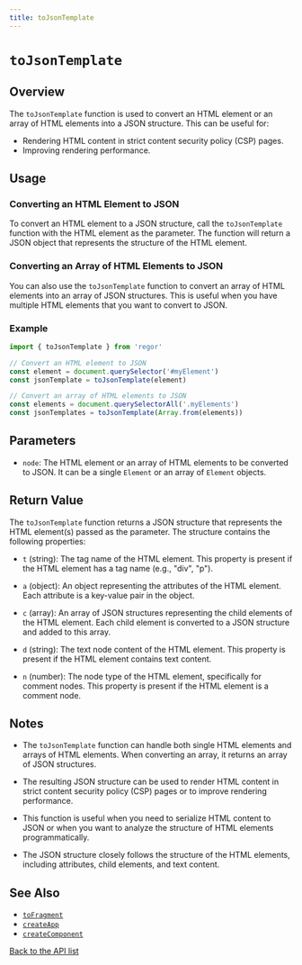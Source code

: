 ```yaml
---
title: toJsonTemplate
---
```


# `toJsonTemplate`

## Overview

The `toJsonTemplate` function is used to convert an HTML element or an array of HTML elements into a JSON structure. This can be useful for:

- Rendering HTML content in strict content security policy (CSP) pages.
- Improving rendering performance.

## Usage

### Converting an HTML Element to JSON

To convert an HTML element to a JSON structure, call the `toJsonTemplate` function with the HTML element as the parameter. The function will return a JSON object that represents the structure of the HTML element.

### Converting an Array of HTML Elements to JSON

You can also use the `toJsonTemplate` function to convert an array of HTML elements into an array of JSON structures. This is useful when you have multiple HTML elements that you want to convert to JSON.

### Example

```javascript
import { toJsonTemplate } from 'regor'

// Convert an HTML element to JSON
const element = document.querySelector('#myElement')
const jsonTemplate = toJsonTemplate(element)

// Convert an array of HTML elements to JSON
const elements = document.querySelectorAll('.myElements')
const jsonTemplates = toJsonTemplate(Array.from(elements))
```

## Parameters

- `node`: The HTML element or an array of HTML elements to be converted to JSON. It can be a single `Element` or an array of `Element` objects.

## Return Value

The `toJsonTemplate` function returns a JSON structure that represents the HTML element(s) passed as the parameter. The structure contains the following properties:

- `t` (string): The tag name of the HTML element. This property is present if the HTML element has a tag name (e.g., "div", "p").

- `a` (object): An object representing the attributes of the HTML element. Each attribute is a key-value pair in the object.

- `c` (array): An array of JSON structures representing the child elements of the HTML element. Each child element is converted to a JSON structure and added to this array.

- `d` (string): The text node content of the HTML element. This property is present if the HTML element contains text content.

- `n` (number): The node type of the HTML element, specifically for comment nodes. This property is present if the HTML element is a comment node.

## Notes

- The `toJsonTemplate` function can handle both single HTML elements and arrays of HTML elements. When converting an array, it returns an array of JSON structures.

- The resulting JSON structure can be used to render HTML content in strict content security policy (CSP) pages or to improve rendering performance.

- This function is useful when you need to serialize HTML content to JSON or when you want to analyze the structure of HTML elements programmatically.

- The JSON structure closely follows the structure of the HTML elements, including attributes, child elements, and text content.

## See Also

- [`toFragment`](toFragment.md)
- [`createApp`](createApp.md)
- [`createComponent`](createComponent.md)

[Back to the API list](regor-api.md)
